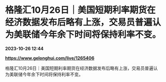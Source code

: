 # 格隆汇10月26日｜美国短期利率期货在经济数据发布后略有上涨，交易员普遍认为美联储今年余下时间将保持利率不变。

**2023-10-26 12:44**

**https://www.gelonghui.com/live/1265406**

格隆汇10月26日｜美国短期利率期货在经济数据发布后略有上涨，交易员普遍认为美联储今年余下时间将保持利率不变。